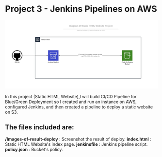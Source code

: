 # Project 3 - Jenkins Pipelines on AWS

![img-1](Images-of-result-deploy/Diagram-Of-Static-HTML-Website.jpeg)

In this project (Static HTML Website),I will build CI/CD Pipeline for Blue/Green Deployment so I created and run an instance on AWS, configured Jenkins, and then created a pipeline to deploy a static website on S3.

## The files included are:

**/Images-of-result-deploy** : Screenshot the result of deploy.
**index.html** : Static HTML Website's index page.
**jenkinsfile** : Jenkins pipeline script.
**policy.json** : Bucket's policy.